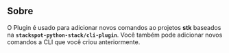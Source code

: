 ## **Sobre**
O Plugin é usado para adicionar novos comandos ao projetos **stk** baseados na **`stackspot-python-stack/cli-plugin`**. Você também pode adicionar novos comandos a CLI que você criou anteriormente.
